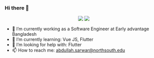 ### Hi there 👋

<!-- **thedrowsywinger/thedrowsywinger** is a ✨ _special_ ✨ repository because its `README.md` (this file) appears on your GitHub profile. -->

<!-- Here are some ideas to get you started: -->

<p align="center">
  <img src ="https://github-readme-stats.vercel.app/api?username=thedrowsywinger&show_icons=true&count_private=true&theme=darcula&hide_border=true&hide=issues,contribs&include_all_commits=true&bg_color=00000000">
  <img src ="https://github-readme-stats.vercel.app/api/top-langs/?username=thedrowsywinger&layout=compact&hide_border=true&theme=darcula&bg_color=00000000&langs_count=10&hide=jupyter%20notebook,tex,css,php">
</p>

- 🔭 I’m currently working as a Software Engineer at Early advantage Bangladesh
- 🌱 I’m currently learning: Vue JS, Flutter
- 🤔 I’m looking for help with: Flutter
- 📫 How to reach me: abdullah.sarwar@northsouth.edu

